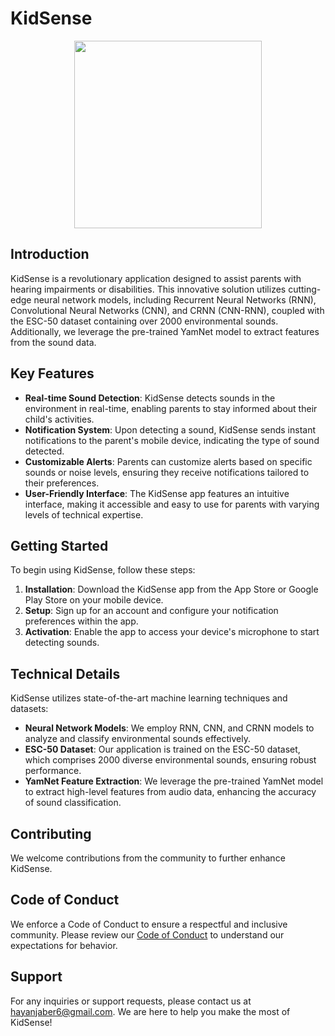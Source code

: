 # KidSense

<p align="center"><img src="https://yourkidssense.com/logo.png" width="300"></p>

## Introduction

KidSense is a revolutionary application designed to assist parents with hearing impairments or disabilities. This innovative solution utilizes cutting-edge neural network models, including Recurrent Neural Networks (RNN), Convolutional Neural Networks (CNN), and CRNN (CNN-RNN), coupled with the ESC-50 dataset containing over 2000 environmental sounds. Additionally, we leverage the pre-trained YamNet model to extract features from the sound data.

## Key Features

- **Real-time Sound Detection**: KidSense detects sounds in the environment in real-time, enabling parents to stay informed about their child's activities.
- **Notification System**: Upon detecting a sound, KidSense sends instant notifications to the parent's mobile device, indicating the type of sound detected.
- **Customizable Alerts**: Parents can customize alerts based on specific sounds or noise levels, ensuring they receive notifications tailored to their preferences.
- **User-Friendly Interface**: The KidSense app features an intuitive interface, making it accessible and easy to use for parents with varying levels of technical expertise.

## Getting Started

To begin using KidSense, follow these steps:

1. **Installation**: Download the KidSense app from the App Store or Google Play Store on your mobile device.
2. **Setup**: Sign up for an account and configure your notification preferences within the app.
3. **Activation**: Enable the app to access your device's microphone to start detecting sounds.

## Technical Details

KidSense utilizes state-of-the-art machine learning techniques and datasets:

- **Neural Network Models**: We employ RNN, CNN, and CRNN models to analyze and classify environmental sounds effectively.
- **ESC-50 Dataset**: Our application is trained on the ESC-50 dataset, which comprises 2000 diverse environmental sounds, ensuring robust performance.
- **YamNet Feature Extraction**: We leverage the pre-trained YamNet model to extract high-level features from audio data, enhancing the accuracy of sound classification.

## Contributing

We welcome contributions from the community to further enhance KidSense. 

## Code of Conduct

We enforce a Code of Conduct to ensure a respectful and inclusive community. Please review our [Code of Conduct](CODE_OF_CONDUCT.md) to understand our expectations for behavior.


## Support

For any inquiries or support requests, please contact us at [hayanjaber6@gmail.com](mailto:hayanjaber6@gmail.com). We are here to help you make the most of KidSense!

